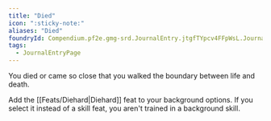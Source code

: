 ```yaml
---
title: "Died"
icon: ":sticky-note:"
aliases: "Died"
foundryId: Compendium.pf2e.gmg-srd.JournalEntry.jtgfTYpcv4FFpWsL.JournalEntryPage.TNiWvoZ10uZM2Q6T
tags:
  - JournalEntryPage
---
```

You died or came so close that you walked the boundary between life and death.

Add the [[Feats/Diehard|Diehard]] feat to your background options. If you select it instead of a skill feat, you aren't trained in a background skill.